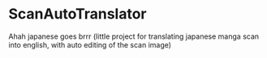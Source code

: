 # ScanAutoTranslator
Ahah japanese goes brrr (little project for translating japanese manga scan into english, with auto editing of the scan image)
